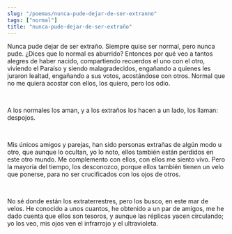 ```yaml
---
slug: "/poemas/nunca-pude-dejar-de-ser-extranno"
tags: ["normal"]
title: "nunca-pude-dejar-de-ser-extraño"
---
```

Nunca pude dejar de ser extraño. Siempre quise ser normal, pero nunca pude. ¿Dices que lo normal es aburrido? Entonces por qué veo a tantos alegres de haber nacido, compartiendo recuerdos el uno con el otro, viviendo el Paraíso y siendo malagradecidos, engañando a quienes les juraron lealtad, engañando a sus votos, acostándose con otros. Normal que no me quiera acostar con ellos, los quiero, pero los odio.

&nbsp;

A los normales los aman, y a los extraños los hacen a un lado, los llaman: despojos.

&nbsp;

Mis únicos amigos y parejas, han sido personas extrañas de algún modo u otro, que aunque lo ocultan, yo lo noto, ellos también están perdidos en este otro mundo. Me complemento con ellos, con  ellos me siento vivo. Pero la mayoría del tiempo, los desconozco, porque ellos también tienen un velo que ponerse, para no ser crucificados con los ojos de otros.

&nbsp;

No sé donde están los extraterrestres, pero los busco, en este mar de velos. He conocido a unos cuantos, he obtenido a un par de amigos, me he dado cuenta que ellos son tesoros, y aunque las réplicas yacen circulando; yo los veo, mis ojos ven el infrarrojo y el ultravioleta.